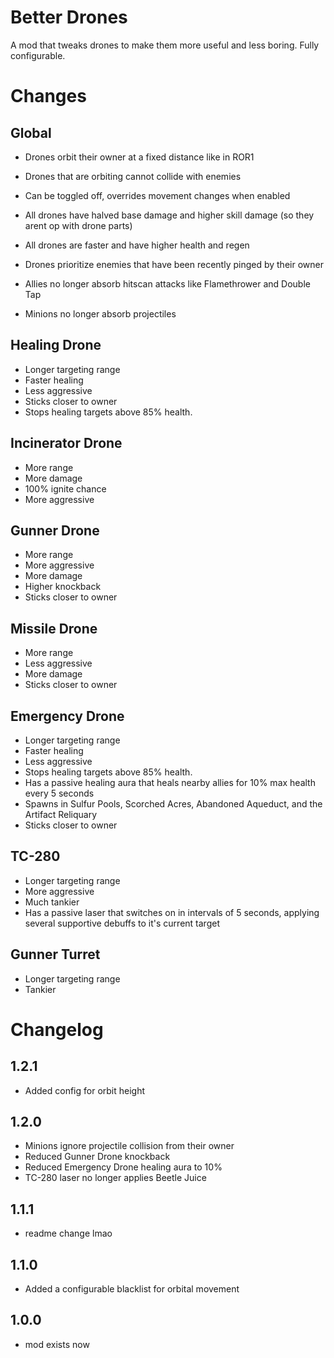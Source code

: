 # Better Drones
A mod that tweaks drones to make them more useful and less boring. Fully configurable.

# Changes
## Global
- Drones orbit their owner at a fixed distance like in ROR1
- Drones that are orbiting cannot collide with enemies
- Can be toggled off, overrides movement changes when enabled

- All drones have halved base damage and higher skill damage (so they arent op with drone parts)
- All drones are faster and have higher health and regen

- Drones prioritize enemies that have been recently pinged by their owner

- Allies no longer absorb hitscan attacks like Flamethrower and Double Tap
- Minions no longer absorb projectiles

## Healing Drone
- Longer targeting range
- Faster healing
- Less aggressive
- Sticks closer to owner
- Stops healing targets above 85% health.

## Incinerator Drone
- More range
- More damage
- 100% ignite chance
- More aggressive

## Gunner Drone
- More range
- More aggressive
- More damage
- Higher knockback
- Sticks closer to owner

## Missile Drone
- More range
- Less aggressive
- More damage
- Sticks closer to owner

## Emergency Drone
- Longer targeting range
- Faster healing
- Less aggressive
- Stops healing targets above 85% health.
- Has a passive healing aura that heals nearby allies for 10% max health every 5 seconds
- Spawns in Sulfur Pools, Scorched Acres, Abandoned Aqueduct, and the Artifact Reliquary
- Sticks closer to owner

## TC-280
- Longer targeting range
- More aggressive
- Much tankier
- Has a passive laser that switches on in intervals of 5 seconds, applying several supportive debuffs to it's current target

## Gunner Turret
- Longer targeting range
- Tankier

# Changelog
## 1.2.1
- Added config for orbit height
## 1.2.0
- Minions ignore projectile collision from their owner
- Reduced Gunner Drone knockback
- Reduced Emergency Drone healing aura to 10%
- TC-280 laser no longer applies Beetle Juice
## 1.1.1
- readme change lmao
## 1.1.0
- Added a configurable blacklist for orbital movement
## 1.0.0
- mod exists now

